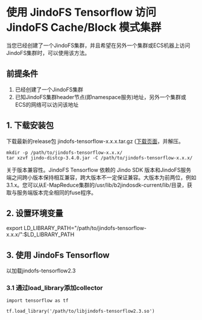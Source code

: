 # 使用 JindoFS Tensorflow 访问 JindoFS Cache/Block 模式集群

当您已经创建了一个JindoFS集群，并且希望在另外一个集群或ECS机器上访问JindoFS集群时，可以使用该方法。

## 前提条件

1. 已经创建了一个JindoFS集群
2. 已知JindoFS集群header节点(即namespace服务)地址，另外一个集群或ECS的网络可以访问该地址

## 1. 下载安装包
下载最新的release包 jindofs-tensorflow-x.x.x.tar.gz ([下载页面](/docs/jindofs_sdk_download.md)，并解压。

```
mkdir -p /path/to/jindofs-tensorflow-x.x.x/
tar xzvf jindo-distcp-3.4.0.jar -C /path/to/jindofs-tensorflow-x.x.x/
```

关于版本兼容性。JindoFS Tensorflow 依赖的 Jindo SDK 版本和JindoFS服务端之间跨小版本保持相互兼容，跨大版本不一定保证兼容。大版本为前两位，例如3.1.x。您可以从E-MapReduce集群的/usr/lib/b2jindosdk-current/lib/目录，获取与服务端版本完全相同的fuse程序。

## 2. 设置环境变量
export LD_LIBRARY_PATH="/path/to/jindofs-tensorflow-x.x.x/":$LD_LIBRARY_PATH

## 3. 使用 JindoFs Tensorflow

以加载jindofs-tensorflow2.3

### 3.1 通过load_library添加collector

```
import tensorflow as tf

tf.load_library('/path/to/libjindofs-tensorflow2.3.so')
```